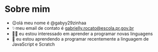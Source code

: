 # Sobre mim
- 😉olá meu nome é @gabyy29zinhaa
- ✨meu email de contato é gabrielly.rocato@escola.pr.gov.br
- 👍🏻 eu estou interessado em aprender a programar novas linguagens
- 🌱 eu estou aprendendo a programar recentemente a linguagem de JavaScript e Scratch


